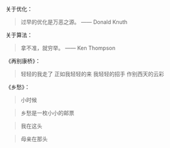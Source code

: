 关于优化：

> 过早的优化是万恶之源。 —— Donald Knuth

关于算法：

> 拿不准，就穷举。 —— Ken Thompson


《再别康桥》：

> 轻轻的我走了
> 正如我轻轻的来
> 我轻轻的招手
> 作别西天的云彩

《乡愁》：

> 小时候

> 乡愁是一枚小小的邮票

> 我在这头

> 母亲在那头